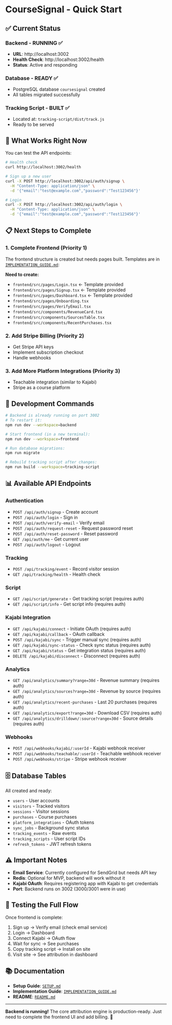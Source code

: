 # CourseSignal - Quick Start

## ✅ Current Status

### Backend - RUNNING ✅
- **URL**: http://localhost:3002
- **Health Check**: http://localhost:3002/health
- **Status**: Active and responding

### Database - READY ✅
- PostgreSQL database `coursesignal` created
- All tables migrated successfully

### Tracking Script - BUILT ✅
- Located at: `tracking-script/dist/track.js`
- Ready to be served

## 🚀 What Works Right Now

You can test the API endpoints:

```bash
# Health check
curl http://localhost:3002/health

# Sign up a new user
curl -X POST http://localhost:3002/api/auth/signup \
  -H "Content-Type: application/json" \
  -d '{"email":"test@example.com","password":"Test123456"}'

# Login
curl -X POST http://localhost:3002/api/auth/login \
  -H "Content-Type: application/json" \
  -d '{"email":"test@example.com","password":"Test123456"}'
```

## 📋 Next Steps to Complete

### 1. Complete Frontend (Priority 1)
The frontend structure is created but needs pages built. Templates are in [`IMPLEMENTATION_GUIDE.md`](IMPLEMENTATION_GUIDE.md):

**Need to create:**
- `frontend/src/pages/Login.tsx` ← Template provided
- `frontend/src/pages/Signup.tsx` ← Template provided
- `frontend/src/pages/Dashboard.tsx` ← Template provided
- `frontend/src/pages/Onboarding.tsx`
- `frontend/src/pages/VerifyEmail.tsx`
- `frontend/src/components/RevenueCard.tsx`
- `frontend/src/components/SourcesTable.tsx`
- `frontend/src/components/RecentPurchases.tsx`

### 2. Add Stripe Billing (Priority 2)
- Get Stripe API keys
- Implement subscription checkout
- Handle webhooks

### 3. Add More Platform Integrations (Priority 3)
- Teachable integration (similar to Kajabi)
- Stripe as a course platform

## 🔧 Development Commands

```bash
# Backend is already running on port 3002
# To restart it:
npm run dev --workspace=backend

# Start frontend (in a new terminal):
npm run dev --workspace=frontend

# Run database migrations:
npm run migrate

# Rebuild tracking script after changes:
npm run build --workspace=tracking-script
```

## 📊 Available API Endpoints

### Authentication
- `POST /api/auth/signup` - Create account
- `POST /api/auth/login` - Sign in
- `POST /api/auth/verify-email` - Verify email
- `POST /api/auth/request-reset` - Request password reset
- `POST /api/auth/reset-password` - Reset password
- `GET /api/auth/me` - Get current user
- `POST /api/auth/logout` - Logout

### Tracking
- `POST /api/tracking/event` - Record visitor session
- `GET /api/tracking/health` - Health check

### Script
- `GET /api/script/generate` - Get tracking script (requires auth)
- `GET /api/script/info` - Get script info (requires auth)

### Kajabi Integration
- `GET /api/kajabi/connect` - Initiate OAuth (requires auth)
- `GET /api/kajabi/callback` - OAuth callback
- `POST /api/kajabi/sync` - Trigger manual sync (requires auth)
- `GET /api/kajabi/sync-status` - Check sync status (requires auth)
- `GET /api/kajabi/status` - Get integration status (requires auth)
- `DELETE /api/kajabi/disconnect` - Disconnect (requires auth)

### Analytics
- `GET /api/analytics/summary?range=30d` - Revenue summary (requires auth)
- `GET /api/analytics/sources?range=30d` - Revenue by source (requires auth)
- `GET /api/analytics/recent-purchases` - Last 20 purchases (requires auth)
- `GET /api/analytics/export?range=30d` - Download CSV (requires auth)
- `GET /api/analytics/drilldown/:source?range=30d` - Source details (requires auth)

### Webhooks
- `POST /api/webhooks/kajabi/:userId` - Kajabi webhook receiver
- `POST /api/webhooks/teachable/:userId` - Teachable webhook receiver
- `POST /api/webhooks/stripe` - Stripe webhook receiver

## 🗄️ Database Tables

All created and ready:
- `users` - User accounts
- `visitors` - Tracked visitors
- `sessions` - Visitor sessions
- `purchases` - Course purchases
- `platform_integrations` - OAuth tokens
- `sync_jobs` - Background sync status
- `tracking_events` - Raw events
- `tracking_scripts` - User script IDs
- `refresh_tokens` - JWT refresh tokens

## ⚠️ Important Notes

- **Email Service**: Currently configured for SendGrid but needs API key
- **Redis**: Optional for MVP, backend will work without it
- **Kajabi OAuth**: Requires registering app with Kajabi to get credentials
- **Port**: Backend runs on 3002 (3000/3001 were in use)

## 🎯 Testing the Full Flow

Once frontend is complete:

1. Sign up → Verify email (check email service)
2. Login → Dashboard
3. Connect Kajabi → OAuth flow
4. Wait for sync → See purchases
5. Copy tracking script → Install on site
6. Visit site → See attribution in dashboard

## 📚 Documentation

- **Setup Guide**: [`SETUP.md`](SETUP.md)
- **Implementation Guide**: [`IMPLEMENTATION_GUIDE.md`](IMPLEMENTATION_GUIDE.md)
- **README**: [`README.md`](README.md)

---

**Backend is running!** The core attribution engine is production-ready. Just need to complete the frontend UI and add billing. 🚀
